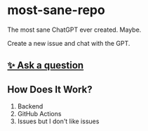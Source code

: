 # most-sane-repo

The most sane ChatGPT ever created. Maybe.

Create a new issue and chat with the GPT.

## [✨ Ask a question](https://github.com/AWeirdScratcher/most-sane-repo/issues/new)

## How Does It Work?

1. Backend
2. GitHub Actions
3. Issues but I don't like issues

